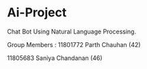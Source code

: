 # Ai-Project
Chat Bot Using Natural Language Processing.

Group Members :
11801772   Parth Chauhan  (42)

11805683  Saniya Chandanan (46)

